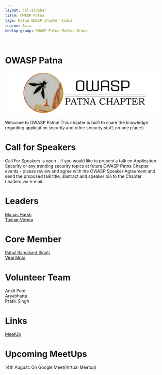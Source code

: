 ```yaml
---
layout: col-sidebar
title: OWASP Patna
tags: Patna OWASP Chapter India
region: Asia
meetup-group: OWASP-Patna-Meetup-Group

---
```

<h1> OWASP Patna</h1>

<img src="assets/images/LogoMain.png"/>
   
   <p>
   Welcome to OWASP Patna! This chapter is built to share the knowledge regarding application security and other security stuff, on one place:)
</p>
<div>
<h1>Call for Speakers</h1>
<p>
   Call For Speakers is open - if you would like to present a talk on Application Security or any trending security topics at future OWASP Patna Chapter events - please review  and agree with the OWASP Speaker Agreement and send the proposed talk title, abstract and speaker bio to the Chapter Leaders via e-mail.
</p>
<div>
</div>

<div>
<h1>Leaders</h1>
<a href = "mailto: manas.harsh@owasp.org">Manas Harsh</a>
   <br>
<a href = "mailto: tushar.verma@owasp.org">Tushar Verma</a>
   <div>
<h1>Core Member</h1> 
<a href = "mailto: rs992214@gmail.com">Rahul Ramakant Singh</a>
      <br>
<a href = "mailto: vitajmota38@gmail.com">Viraj Mota</a> 
<div>
</div>
      <div>
         <h1>Volunteer Team</h1>
         <p>
           Ankit Patel
           <br>
            Aryabhatta
           <br> 
            Pratik Singh
           </p>
<div>
   <h1>Links</h1>
   <a href = "https://www.meetup.com/owasp-patna/">MeetUp</a>
   </div>
        <div>
<h1>Upcoming MeetUps</h1>
   <p>
      14th August: On Google Meet(Virtual Meetup)
      </p>
   </div>
 

